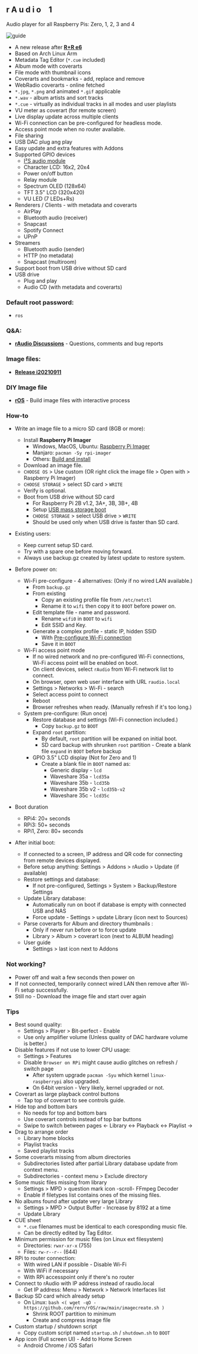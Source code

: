 r A u d i o &ensp; 1
---
Audio player for all Raspberry Pis: Zero, 1, 2, 3 and 4

![guide](https://github.com/rern/_assets/raw/master/guide/guide.gif)

- A new release after [**R+R e6**](https://www.runeaudio.com/forum/runeaudio-r-e6-t7141.html)
- Based on Arch Linux Arm
- Metadata Tag Editor (`*.cue` included)
- Album mode with coverarts
- File mode with thumbnail icons
- Coverarts and bookmarks - add, replace and remove
- WebRadio coverarts - online fetched
- `*.jpg`, `*.png` and animated `*.gif` applicable
- `*.wav` - album artists and sort tracks
- `*.cue` - virtually as individual tracks in all modes and user playlists
- VU meter as coverart (for remote screen)
- Live display update across multiple clients
- Wi-Fi connection can be pre-configured for headless mode.
- Access point mode when no router available.
- File sharing
- USB DAC plug ang play
- Easy update and extra features with Addons
- Supported GPIO devices
	- [I²S audio module](https://github.com/rern/rAudio-1/blob/main/I2S_modules.md)
	- Character LCD: 16x2, 20x4
	- Power on/off button
	- Relay module
	- Spectrum OLED (128x64)
	- TFT 3.5" LCD (320x420)
	- VU LED (7 LEDs+Rs)
- Renderers / Clients - with metadata and coverarts
	- AirPlay
	- Bluetooth audio (receiver)
	- Snapcast
	- Spotify Connect
	- UPnP
- Streamers
	- Bluetooth audio (sender)
	- HTTP (no metadata)
	- Snapcast (multiroom)
- Support boot from USB drive without SD card
- USB drive
	- Plug and play
	- Audio CD (with metadata and coverarts)
	
### Default root password:
- `ros`

### Q&A:
- [**rAudio Discussions**](https://github.com/rern/rAudio-1/discussions) - Questions, comments and bug reports

### Image files: 
- [**Release i20210911**](https://github.com/rern/rAudio-1/releases/tag/i20210911)

### DIY Image file
- [**rOS**](https://github.com/rern/rOS) - Build image files with interactive process

### How-to
- Write an image file to a micro SD card (8GB or more):
	- Install **Raspberry Pi Imager**
		- Windows, MacOS, Ubuntu: [Raspberry Pi Imager](https://www.raspberrypi.org/software/)
		- Manjaro: `pacman -Sy rpi-imager`
		- Others: [Build and install](https://github.com/raspberrypi/rpi-imager)
	- Download an image file.
	- `CHOOSE OS` > Use custom (OR right click the image file > Open with > Raspberry Pi Imager)
	- `CHOOSE STORAGE` > select SD card > `WRITE`
	- Verify is optional.
	- Boot from USB drive without SD card
		- For Raspberry Pi 2B v1.2, 3A+, 3B, 3B+, 4B
		- Setup [USB mass storage boot](https://www.raspberrypi.org/documentation/hardware/raspberrypi/bootmodes/msd.md)
		- `CHOOSE STORAGE` > select USB drive > `WRITE`
		- Should be used only when USB drive is faster than SD card.
- Existing users:
	- Keep current setup SD card.
	- Try with a spare one before moving forward.
	- Always use backup.gz created by latest update to restore system.
- Before power on:
	- Wi-Fi pre-configure - 4 alternatives: (Only if no wired LAN available.)
		- From `backup.gz`
		- From existing
			- Copy an existing profile file from `/etc/netctl`
			- Rename it to `wifi` then copy it to `BOOT` before power on.
		- Edit template file - name and password.
			- Rename `wifi0` in `BOOT` to `wifi`
			- Edit SSID and Key.
		- Generate a complex profile - static IP, hidden SSID
			- With [Pre-configure Wi-Fi connection](https://rern.github.io/WiFi_profile/index.html)
			- Save it in `BOOT`
	- Wi-Fi access point mode
		- If no wired network and no pre-configured Wi-Fi connections, Wi-Fi access point will be enabled on boot.
		- On client devices, select `rAudio` from Wi-Fi network list to connect.
		- On browser, open web user interface with URL `raudio.local`
		- Settings > Networks > Wi-Fi - search
		- Select access point to connect
		- Reboot
		- Browser refreshes when ready. (Manually refresh if it's too long.)
	- System pre-configure: (Run once)
		- Restore database and settings (Wi-Fi connection included.)
			- Copy `backup.gz` to `BOOT`
		- Expand `root` partition:
			- By default, `root` partition will be expaned on initial boot.
			- SD card backup with shrunken `root` partition - Create a blank file `expand` in `BOOT` before backup
		- GPIO 3.5" LCD display (Not for Zero and 1)
			- Create a blank file in `BOOT` named as:
				- Generic display - `lcd`
				- Waveshare 35a   - `lcd35a`
				- Waveshare 35b   - `lcd35b`
				- Waveshare 35b v2   - `lcd35b-v2`
				- Waveshare 35c   - `lcd35c`

- Boot duration
	- RPi4: 20+ seconds
	- RPi3: 50+ seconds
	- RPi1, Zero: 80+ seconds
- After initial boot:
	- If connected to a screen, IP address and QR code for connecting from remote devices displayed.
	- Before setup anything: Settings > Addons > rAudio > Update (if available)
	- Restore settings and database:
		- If not pre-configured, Settings > System > Backup/Restore Settings
	- Update Library database:
		- Automatically run on boot if database is empty with connected USB and NAS
		- Force update - Settings > update Library (icon next to Sources)
	- Parse coverarts for Album and directory thumbnails :
		- Only if never run before or to force update
		- Library > Album > coverart icon (next to ALBUM heading)
	- User guide
		- Settings > last icon next to Addons

### Not working?
- Power off and wait a few seconds then power on
- If not connected, temporarily connect wired LAN then remove after Wi-Fi setup successfully.
- Still no - Download the image file and start over again


### Tips
- Best sound quality:
	- Settings > Player > Bit-perfect - Enable
	- Use only amplifier volume (Unless quality of DAC hardware volume is better.)
- Disable features if not use to lower CPU usage:
	- Settings > Features
	- Disable `Browser on RPi` might cause audio glitches on refresh / switch page
		- After system upgrade `pacman -Syu` which kernel `linux-raspberrypi` also upgraded.
		- On 64bit version - Very likely, kernel upgraded or not.
- Coverart as large playback control buttons
	- Tap top of coverart to see controls guide.
- Hide top and bottom bars
	- No needs for top and bottom bars
	- Use coverart controls instead of top bar buttons
	- Swipe to switch between pages
		<- Library <-> Playback <-> Playlist ->
- Drag to arrange order
	- Library home blocks
	- Playlist tracks
	- Saved playlist tracks
- Some coverarts missing from album directories
	- Subdirectories listed after partial Library database update from context menu.
	- Subdirectories - context menu > Exclude directory
- Some music files missing from library
	- Settings > MPD > question mark icon -scroll- FFmpeg Decoder
	- Enable if filetypes list contains ones of the missing files.
- No albums found after update very large Library
	- Settings > MPD > Output Buffer - Increase by 8192 at a time
	- Update Library
- CUE sheet
	- `*.cue` filenames must be identical to each coresponding music file.
	- Can be directly edited by Tag Editor.
- Minimum permission for music files (on Linux ext filesystem)
	- Directories: `rwxr-xr-x` (755)
	- Files: `rw-r--r--` (644)
- RPi to router connection:
	- With wired LAN if possible - Disable Wi-Fi
	- With WiFi if necessary
	- With RPi accesspoint only if there's no router
- Connect to rAudio with IP address instead of raudio.local
	- Get IP address: Menu > Network > Network Interfaces list
- Backup SD card which already setup
	- On Linux: `bash <( wget -qO - https://github.com/rern/rOS/raw/main/imagecreate.sh )`
		- Shrink ROOT partition to minimum
		- Create and compress image file
- Custom startup / shutdown script
	- Copy custom script named `startup.sh` / `shutdown.sh` to `BOOT`
- App icon (Full screen UI) - Add to Home Screen
	- Android Chrome / iOS Safari
